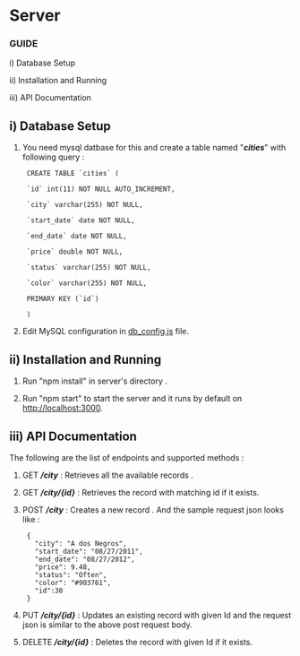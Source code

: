 # Server 

### GUIDE

i) Database Setup 

ii) Installation and Running

iii) API Documentation

## i) Database Setup

1. You need mysql datbase for this and create a table named "***cities***" with following query :


        CREATE TABLE `cities` (

        `id` int(11) NOT NULL AUTO_INCREMENT,
  
        `city` varchar(255) NOT NULL,
  
        `start_date` date NOT NULL,
  
        `end_date` date NOT NULL,
  
        `price` double NOT NULL,
  
        `status` varchar(255) NOT NULL,
  
        `color` varchar(255) NOT NULL,
  
        PRIMARY KEY (`id`)
  
        ) 
        
2. Edit MySQL configuration in [db_config.js](https://github.com/kumarerubandi/code_challenge_1/blob/master/server/app/config/db_config.js) file.


## ii) Installation and Running

1. Run "npm install" in server's directory .

2. Run "npm start" to start the server and it runs by default on [http://localhost:3000](http://localhost:3000). 

## iii) API Documentation

The following are the list of endpoints and supported methods :

1. GET ***/city*** : Retrieves all the available records .

2. GET ***/city/{id}*** : Retrieves the record with matching id if it exists.

3. POST ***/city*** : Creates a new record . And the sample request json looks like :

        {
          "city": "A dos Negros",
          "start_date": "08/27/2011",
          "end_date": "08/27/2012",
          "price": 9.48,
          "status": "Often",
          "color": "#903761",
          "id":30
        }
4. PUT ***/city/{id}*** : Updates an existing record with given Id and the request json is similar to the above post request body.

5. DELETE ***/city/{id}*** : Deletes the record with given Id if it exists.




